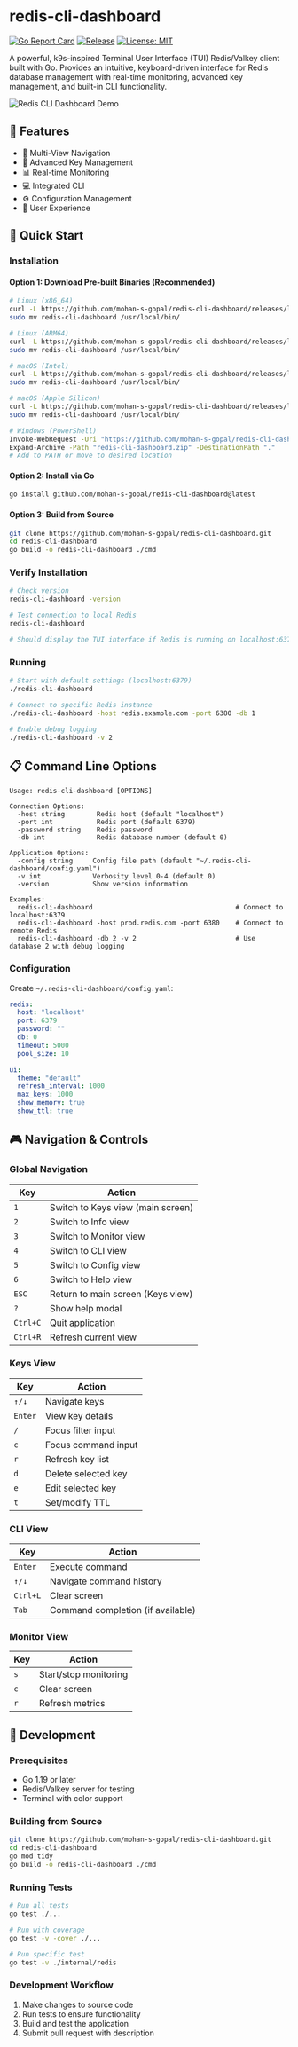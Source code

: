 # redis-cli-dashboard

[![Go Report Card](https://goreportcard.com/badge/github.com/mohan-s-gopal/redis-cli-dashboard)](https://goreportcard.com/report/github.com/mohan-s-gopal/redis-cli-dashboard)
[![Release](https://img.shields.io/github/release/mohan-s-gopal/redis-cli-dashboard.svg)](https://github.com/mohan-s-gopal/redis-cli-dashboard/releases)
[![License: MIT](https://img.shields.io/badge/License-MIT-yellow.svg)](https://opensource.org/licenses/MIT)

A powerful, k9s-inspired Terminal User Interface (TUI) Redis/Valkey client built with Go. Provides an intuitive, keyboard-driven interface for Redis database management with real-time monitoring, advanced key management, and built-in CLI functionality.

<!-- Demo GIF - replace with actual recording -->
![Redis CLI Dashboard Demo](assets/demo.png)

## 🌟 Features

- 🎯 Multi-View Navigation
- 🔧 Advanced Key Management
- 📊 Real-time Monitoring
- 💻 Integrated CLI
- ⚙️ Configuration Management
- 🎨 User Experience

## 🚀 Quick Start

### Installation

#### Option 1: Download Pre-built Binaries (Recommended)
```bash
# Linux (x86_64)
curl -L https://github.com/mohan-s-gopal/redis-cli-dashboard/releases/latest/download/redis-cli-dashboard_Linux_x86_64.tar.gz | tar xz
sudo mv redis-cli-dashboard /usr/local/bin/

# Linux (ARM64)
curl -L https://github.com/mohan-s-gopal/redis-cli-dashboard/releases/latest/download/redis-cli-dashboard_Linux_arm64.tar.gz | tar xz
sudo mv redis-cli-dashboard /usr/local/bin/

# macOS (Intel)
curl -L https://github.com/mohan-s-gopal/redis-cli-dashboard/releases/latest/download/redis-cli-dashboard_Darwin_x86_64.tar.gz | tar xz
sudo mv redis-cli-dashboard /usr/local/bin/

# macOS (Apple Silicon)
curl -L https://github.com/mohan-s-gopal/redis-cli-dashboard/releases/latest/download/redis-cli-dashboard_Darwin_arm64.tar.gz | tar xz
sudo mv redis-cli-dashboard /usr/local/bin/

# Windows (PowerShell)
Invoke-WebRequest -Uri "https://github.com/mohan-s-gopal/redis-cli-dashboard/releases/latest/download/redis-cli-dashboard_Windows_x86_64.zip" -OutFile "redis-cli-dashboard.zip"
Expand-Archive -Path "redis-cli-dashboard.zip" -DestinationPath "."
# Add to PATH or move to desired location
```

#### Option 2: Install via Go
```bash
go install github.com/mohan-s-gopal/redis-cli-dashboard@latest
```

#### Option 3: Build from Source
```bash
git clone https://github.com/mohan-s-gopal/redis-cli-dashboard.git
cd redis-cli-dashboard
go build -o redis-cli-dashboard ./cmd
```

### Verify Installation

```bash
# Check version
redis-cli-dashboard -version

# Test connection to local Redis
redis-cli-dashboard

# Should display the TUI interface if Redis is running on localhost:6379
```

### Running

```bash
# Start with default settings (localhost:6379)
./redis-cli-dashboard

# Connect to specific Redis instance
./redis-cli-dashboard -host redis.example.com -port 6380 -db 1

# Enable debug logging
./redis-cli-dashboard -v 2
```

## 📋 Command Line Options

```
Usage: redis-cli-dashboard [OPTIONS]

Connection Options:
  -host string        Redis host (default "localhost")
  -port int           Redis port (default 6379)
  -password string    Redis password
  -db int             Redis database number (default 0)

Application Options:
  -config string     Config file path (default "~/.redis-cli-dashboard/config.yaml")
  -v int             Verbosity level 0-4 (default 0)
  -version           Show version information

Examples:
  redis-cli-dashboard                                    # Connect to localhost:6379
  redis-cli-dashboard -host prod.redis.com -port 6380    # Connect to remote Redis
  redis-cli-dashboard -db 2 -v 2                         # Use database 2 with debug logging
```

### Configuration

Create `~/.redis-cli-dashboard/config.yaml`:

```yaml
redis:
  host: "localhost"
  port: 6379
  password: ""
  db: 0
  timeout: 5000
  pool_size: 10

ui:
  theme: "default"
  refresh_interval: 1000
  max_keys: 1000
  show_memory: true
  show_ttl: true
```

## 🎮 Navigation & Controls

### Global Navigation
| Key | Action |
|-----|--------|
| `1` | Switch to Keys view (main screen) |
| `2` | Switch to Info view |
| `3` | Switch to Monitor view |
| `4` | Switch to CLI view |
| `5` | Switch to Config view |
| `6` | Switch to Help view |
| `ESC` | Return to main screen (Keys view) |
| `?` | Show help modal |
| `Ctrl+C` | Quit application |
| `Ctrl+R` | Refresh current view |

### Keys View
| Key | Action |
|-----|--------|
| `↑/↓` | Navigate keys |
| `Enter` | View key details |
| `/` | Focus filter input |
| `c` | Focus command input |
| `r` | Refresh key list |
| `d` | Delete selected key |
| `e` | Edit selected key |
| `t` | Set/modify TTL |

### CLI View
| Key | Action |
|-----|--------|
| `Enter` | Execute command |
| `↑/↓` | Navigate command history |
| `Ctrl+L` | Clear screen |
| `Tab` | Command completion (if available) |

### Monitor View
| Key | Action |
|-----|--------|
| `s` | Start/stop monitoring |
| `c` | Clear screen |
| `r` | Refresh metrics |



## 🔧 Development

### Prerequisites
- Go 1.19 or later
- Redis/Valkey server for testing
- Terminal with color support

### Building from Source
```bash
git clone https://github.com/mohan-s-gopal/redis-cli-dashboard.git
cd redis-cli-dashboard
go mod tidy
go build -o redis-cli-dashboard ./cmd
```

### Running Tests
```bash
# Run all tests
go test ./...

# Run with coverage
go test -v -cover ./...

# Run specific test
go test -v ./internal/redis
```

### Development Workflow
1. Make changes to source code
2. Run tests to ensure functionality
3. Build and test the application
4. Submit pull request with description
